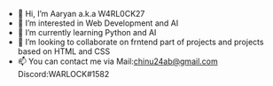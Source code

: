 - 👋 Hi, I’m Aaryan a.k.a W4RL0CK27
- 👀 I’m interested in Web Development and AI
- 🌱 I’m currently learning Python and AI
- 💞️ I’m looking to collaborate on frntend part of projects and projects based on HTML and CSS
- 📫 You can contact me via 
      Mail:chinu24ab@gmail.com
      Discord:WARLOCK#1582

<!---
W4RL0CK27/W4RL0CK27 is a ✨ special ✨ repository because its `README.md` (this file) appears on your GitHub profile.
You can click the Preview link to take a look at your changes.
--->

